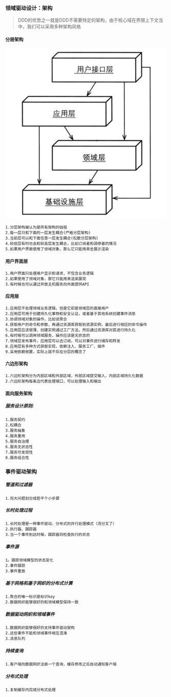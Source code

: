 ### 领域驱动设计：架构

> DDD的优势之一就是DDD不需要特定的架构，由于核心域在界限上下文当中，我们可以采用多种架构风格

#### 分层架构

![blockchain](static/img/layerarc.jpg "算法图谱")

    1.分层架构被认为是所有架构的始祖
    2.每一层只和下面的一层发生耦合(严格分层架构)
    3.当前层可以和下面任意一层发生耦合(松散分层架构)
    4.较低层有时也会和较高层发生耦合，比如订阅者和调停者的情况
    5.如果用户界面使用了领域对象，那么它只能用来坐展示渲染

#### 用户界面层

    1.用户界面只处理用户显示和请求，不包含业务逻辑
    2.如果使用了领域对象，那它只能用来渲染展现
    3.有时候也可以通过开放主机服务向外面提供API

#### 应用层

    1.应用层不处理领域业务逻辑，但是它却是领域层的直接用户
    2.应用层可用于创建持久化事物和安全认证，或者基于其他系统创建事件消息
    3.协调领域对象的操作，比如说聚合
    4.获取用户的命令和参数，再通过资源库获取到资源实例，最后进行相应的命令操作
    5.应用层应该很薄，创建实例通过工厂方法，然后通过资源库对其进行持久化
    6.有时候可以调用领域服务，操作应该是无状态的
    7.领域层发布事件，应用层可以去订阅，可以对事件进行储存和转发
    8.应用层有多种方式获取实现，依赖注入、服务工厂、插件
    9.采用依赖倒置，实际上就不存在分层的概念了

#### 六边形架构

    1.六边形架构分为内部区域和外部区域，外部区域提交输入，内部区域持久化数据
    2.六边形架构每条边代表处理端口，可以处理输入和输出

#### 面向服务架构

##### 服务设计原则:

    1.服务契约
    2.松耦合
    3.服务抽象
    4.服务重用
    5.服务自治理
    6.服务无状态性
    7.服务可发现性
    8.服务组合性

### 事件驱动架构

##### 管道和过滤器

    1.将大问题划分成若干个小步骤

##### 长时处理过程

    1.长时处理是一种事件驱动、分布式的并行处理模式（流分叉了）
    2.执行器、跟踪器
    3.当一个事件到达时候，跟踪器将检查执行的状态

##### 事件源

    1。跟踪领域模型的状态变化
    2.事件跟踪
    3.事件重放

##### 基于网格和基于网织的分布式计算

    1.聚合的唯一标识是标识key
    2.数据网织能够很好的和领域模型保持一致

##### 数据驱动网织和领域事件

    1.数据网织能够很好的支持事件驱动架构
    2.这些事件不能和领域事件相互混淆
    3.消息队列

##### 持续查询

    1.客户端向数据网织注册一个查询，缓存修改之后自动通知客户端

##### 分布式处理

    1.复制缓存内完成分布式处理